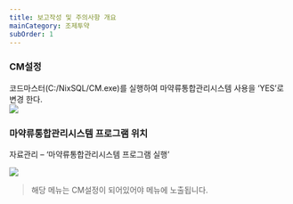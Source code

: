 ```yaml
---
title: 보고작성 및 주의사항 개요
mainCategory: 조제투약
subOrder: 1
---
```

### CM설정

코드마스터(C:/NixSQL/CM.exe)를 실행하여 마약류통합관리시스템 사용을 ‘YES’로 변경 한다.  
[![]({{site.url}}/images/docs/doc_1/post_1-1.png)]({{site.url}}/images/docs/doc_1/post_1-1.png)  

### 마약류통합관리시스템 프로그램 위치

자료관리 – ‘마약류통합관리시스템 프로그램 실행’

[![]({{site.url}}/images/docs/doc_1/post_1-2.png)]({{site.url}}/images/docs/doc_1/post_1-2.png)  
> 해당 메뉴는 CM설정이 되어있어야 메뉴에 노출됩니다.


